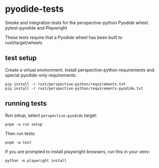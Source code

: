 # pyodide-tests

Smoke and integration tests for the perspective-python Pyodide wheel.
pytest-pyodide and Playwright

These tests require that a Pyodide wheel has been built to rust/target/wheels

## test setup

Create a virtual environment. Install perspective-python requirements and
special pyodide-only requirements:

```
pip install -r rust/perspective-python/requirements.txt
pip install -r rust/perspective-python/requirements-pyodide.txt
```

## running tests

Run setup, select `perspective-pyodide` target:

```
pnpm -w run setup
```

Then run tests:

```
pnpm -w test
```

If you are prompted to install playwright browsers, run this in your venv:

```
python -m playwright install
```
